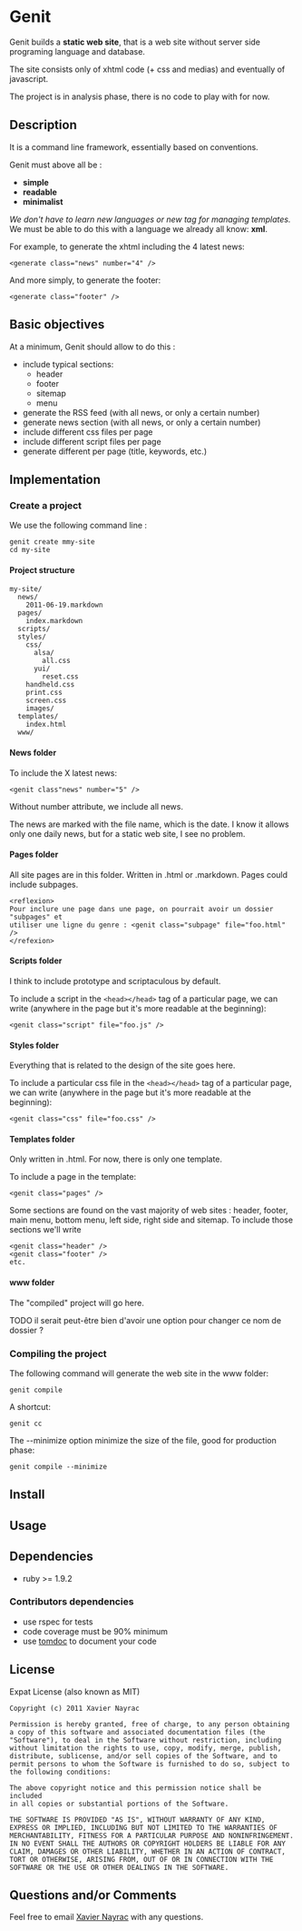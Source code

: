 Genit
================

Genit builds a **static web site**, that is a web site without server side programing language
and database.

The site consists only of xhtml code (+ css and medias) and eventually of javascript.

The project is in analysis phase, there is no code to play with for now.

Description
-----------

It is a command line framework, essentially based on conventions.

Genit must above all be :

  + **simple**
  + **readable**
  + **minimalist**

_We don't have to learn new languages ​​or new tag for managing templates._
We must be able to do this with a language we already all know: **xml**.

For example, to generate the xhtml including the 4 latest news:

    <generate class="news" number="4" />

And more simply, to generate the footer:

    <generate class="footer" />

Basic objectives
----------------

At a minimum, Genit should allow to do this :

  + include typical sections:
    - header
    - footer
    - sitemap
    - menu
  + generate the RSS feed (with all news, or only a certain number)
  + generate news section (with all news, or only a certain number)
  + include different css files per page
  + include different script files per page
  + generate different <meta> per page (title, keywords, etc.)

Implementation
--------------

### Create a project

We use the following command line :

    genit create mmy-site
    cd my-site

#### Project structure

    my-site/
      news/
        2011-06-19.markdown
      pages/
        index.markdown
      scripts/
      styles/
        css/
          alsa/
            all.css
          yui/
            reset.css
        handheld.css
        print.css
        screen.css
        images/
      templates/
        index.html
      www/

#### News folder

To include the X latest news:

    <genit class"news" number="5" />

Without number attribute, we include all news.

The news are marked with the file name, which is the date. 
I know it allows only one daily news, but for a static web site, I see
no problem.

#### Pages folder

All site pages are in this folder. Written in .html or .markdown.
Pages could include subpages.

    <reflexion>
    Pour inclure une page dans une page, on pourrait avoir un dossier "subpages" et
    utiliser une ligne du genre : <genit class="subpage" file="foo.html" />
    </refexion>



#### Scripts folder

I think to include prototype and scriptaculous by default.

To include a script in the `<head></head>` tag of a particular page,
we can write (anywhere in the page but it's more readable at the beginning):

    <genit class="script" file="foo.js" />


#### Styles folder

Everything that is related to the design of the site goes here.

To include a particular css file in the `<head></head>` tag of a particular page,
we can write (anywhere in the page but it's more readable at the beginning):

    <genit class="css" file="foo.css" />

#### Templates folder

Only written in .html.
For now, there is only one template.

To include a page in the template:

    <genit class="pages" />

Some sections are found on the vast majority of web sites : header, footer,
main menu, bottom menu, left side, right side and sitemap. To include those
sections we'll write

    <genit class="header" />
    <genit class="footer" />
    etc.

#### www folder

The "compiled" project will go here.

TODO il serait peut-être bien d'avoir une option pour changer ce nom de dossier ?

### Compiling the project

The following command will generate the web site in the www folder:

    genit compile

A shortcut:

    genit cc

The --minimize option minimize the size of the file, good for production phase:

    genit compile --minimize

Install
-------------------------

Usage
--------------------------

Dependencies
--------------------------

  * ruby >= 1.9.2

### Contributors dependencies

  * use rspec for tests
  * code coverage must be 90% minimum
  * use [tomdoc](http://tomdoc.org/) to document your code 


License
--------------------------

Expat License (also known as MIT)

    Copyright (c) 2011 Xavier Nayrac

    Permission is hereby granted, free of charge, to any person obtaining
    a copy of this software and associated documentation files (the
    "Software"), to deal in the Software without restriction, including
    without limitation the rights to use, copy, modify, merge, publish,
    distribute, sublicense, and/or sell copies of the Software, and to
    permit persons to whom the Software is furnished to do so, subject to
    the following conditions:

    The above copyright notice and this permission notice shall be included
    in all copies or substantial portions of the Software.

    THE SOFTWARE IS PROVIDED "AS IS", WITHOUT WARRANTY OF ANY KIND,
    EXPRESS OR IMPLIED, INCLUDING BUT NOT LIMITED TO THE WARRANTIES OF
    MERCHANTABILITY, FITNESS FOR A PARTICULAR PURPOSE AND NONINFRINGEMENT.
    IN NO EVENT SHALL THE AUTHORS OR COPYRIGHT HOLDERS BE LIABLE FOR ANY
    CLAIM, DAMAGES OR OTHER LIABILITY, WHETHER IN AN ACTION OF CONTRACT,
    TORT OR OTHERWISE, ARISING FROM, OUT OF OR IN CONNECTION WITH THE
    SOFTWARE OR THE USE OR OTHER DEALINGS IN THE SOFTWARE.


Questions and/or Comments
--------------------------

Feel free to email [Xavier Nayrac](mailto:xavier.nayrac@gmail.com)
with any questions.
